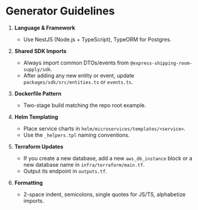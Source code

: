 # Generator Guidelines

1. **Language & Framework**  
   - Use NestJS (Node.js + TypeScript), TypeORM for Postgres.

2. **Shared SDK Imports**  
   - Always import common DTOs/events from `@express-shipping-room-supply/sdk`.
   - After adding any new entity or event, update `packages/sdk/src/entities.ts` or `events.ts`.

3. **Dockerfile Pattern**  
   - Two-stage build matching the repo root example.

4. **Helm Templating**  
   - Place service charts in `helm/microservices/templates/<service>`.
   - Use the `_helpers.tpl` naming conventions.

5. **Terraform Updates**  
   - If you create a new database, add a new `aws_db_instance` block or a new database name in `infra/terraform/main.tf`.
   - Output its endpoint in `outputs.tf`.

6. **Formatting**  
   - 2-space indent, semicolons, single quotes for JS/TS, alphabetize imports.